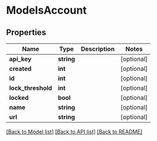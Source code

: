 # ModelsAccount

## Properties
Name | Type | Description | Notes
------------ | ------------- | ------------- | -------------
**api_key** | **string** |  | [optional] 
**created** | **int** |  | [optional] 
**id** | **int** |  | [optional] 
**lock_threshold** | **int** |  | [optional] 
**locked** | **bool** |  | [optional] 
**name** | **string** |  | [optional] 
**url** | **string** |  | [optional] 

[[Back to Model list]](../README.md#documentation-for-models) [[Back to API list]](../README.md#documentation-for-api-endpoints) [[Back to README]](../README.md)


